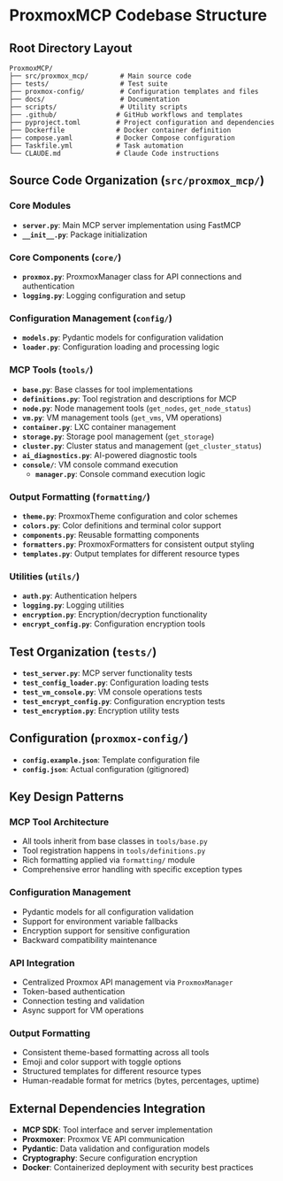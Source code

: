 # ProxmoxMCP Codebase Structure

## Root Directory Layout

```
ProxmoxMCP/
├── src/proxmox_mcp/        # Main source code
├── tests/                  # Test suite
├── proxmox-config/         # Configuration templates and files
├── docs/                   # Documentation
├── scripts/                # Utility scripts
├── .github/               # GitHub workflows and templates
├── pyproject.toml         # Project configuration and dependencies
├── Dockerfile             # Docker container definition
├── compose.yaml           # Docker Compose configuration
├── Taskfile.yml           # Task automation
└── CLAUDE.md              # Claude Code instructions
```

## Source Code Organization (`src/proxmox_mcp/`)

### Core Modules

- **`server.py`**: Main MCP server implementation using FastMCP
- **`__init__.py`**: Package initialization

### Core Components (`core/`)

- **`proxmox.py`**: ProxmoxManager class for API connections and authentication
- **`logging.py`**: Logging configuration and setup

### Configuration Management (`config/`)

- **`models.py`**: Pydantic models for configuration validation
- **`loader.py`**: Configuration loading and processing logic

### MCP Tools (`tools/`)

- **`base.py`**: Base classes for tool implementations
- **`definitions.py`**: Tool registration and descriptions for MCP
- **`node.py`**: Node management tools (`get_nodes`, `get_node_status`)
- **`vm.py`**: VM management tools (`get_vms`, VM operations)
- **`container.py`**: LXC container management
- **`storage.py`**: Storage pool management (`get_storage`)
- **`cluster.py`**: Cluster status and management (`get_cluster_status`)
- **`ai_diagnostics.py`**: AI-powered diagnostic tools
- **`console/`**: VM console command execution
  - **`manager.py`**: Console command execution logic

### Output Formatting (`formatting/`)

- **`theme.py`**: ProxmoxTheme configuration and color schemes
- **`colors.py`**: Color definitions and terminal color support
- **`components.py`**: Reusable formatting components
- **`formatters.py`**: ProxmoxFormatters for consistent output styling
- **`templates.py`**: Output templates for different resource types

### Utilities (`utils/`)

- **`auth.py`**: Authentication helpers
- **`logging.py`**: Logging utilities
- **`encryption.py`**: Encryption/decryption functionality
- **`encrypt_config.py`**: Configuration encryption tools

## Test Organization (`tests/`)

- **`test_server.py`**: MCP server functionality tests
- **`test_config_loader.py`**: Configuration loading tests
- **`test_vm_console.py`**: VM console operations tests
- **`test_encrypt_config.py`**: Configuration encryption tests
- **`test_encryption.py`**: Encryption utility tests

## Configuration (`proxmox-config/`)

- **`config.example.json`**: Template configuration file
- **`config.json`**: Actual configuration (gitignored)

## Key Design Patterns

### MCP Tool Architecture

- All tools inherit from base classes in `tools/base.py`
- Tool registration happens in `tools/definitions.py`
- Rich formatting applied via `formatting/` module
- Comprehensive error handling with specific exception types

### Configuration Management

- Pydantic models for all configuration validation
- Support for environment variable fallbacks
- Encryption support for sensitive configuration
- Backward compatibility maintenance

### API Integration

- Centralized Proxmox API management via `ProxmoxManager`
- Token-based authentication
- Connection testing and validation
- Async support for VM operations

### Output Formatting

- Consistent theme-based formatting across all tools
- Emoji and color support with toggle options
- Structured templates for different resource types
- Human-readable format for metrics (bytes, percentages, uptime)

## External Dependencies Integration

- **MCP SDK**: Tool interface and server implementation
- **Proxmoxer**: Proxmox VE API communication
- **Pydantic**: Data validation and configuration models
- **Cryptography**: Secure configuration encryption
- **Docker**: Containerized deployment with security best practices
